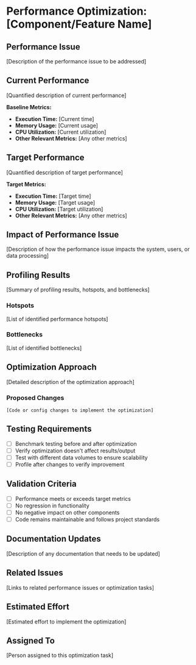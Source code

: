 # Performance Optimization: [Component/Feature Name]

## Performance Issue

[Description of the performance issue to be addressed]

## Current Performance

[Quantified description of current performance]

**Baseline Metrics:**  
- **Execution Time:** [Current time]  
- **Memory Usage:** [Current usage]  
- **CPU Utilization:** [Current utilization]  
- **Other Relevant Metrics:** [Any other metrics]

## Target Performance

[Quantified description of target performance]

**Target Metrics:**  
- **Execution Time:** [Target time]  
- **Memory Usage:** [Target usage]  
- **CPU Utilization:** [Target utilization]  
- **Other Relevant Metrics:** [Any other metrics]

## Impact of Performance Issue

[Description of how the performance issue impacts the system, users, or data processing]

## Profiling Results

[Summary of profiling results, hotspots, and bottlenecks]

### Hotspots

[List of identified performance hotspots]

### Bottlenecks

[List of identified bottlenecks]

## Optimization Approach

[Detailed description of the optimization approach]

### Proposed Changes

```
[Code or config changes to implement the optimization]
```

## Testing Requirements

- [ ] Benchmark testing before and after optimization
- [ ] Verify optimization doesn't affect results/output
- [ ] Test with different data volumes to ensure scalability
- [ ] Profile after changes to verify improvement

## Validation Criteria

- [ ] Performance meets or exceeds target metrics
- [ ] No regression in functionality
- [ ] No negative impact on other components
- [ ] Code remains maintainable and follows project standards

## Documentation Updates

[Description of any documentation that needs to be updated]

## Related Issues

[Links to related performance issues or optimization tasks]

## Estimated Effort

[Estimated effort to implement the optimization]

## Assigned To

[Person assigned to this optimization task] 